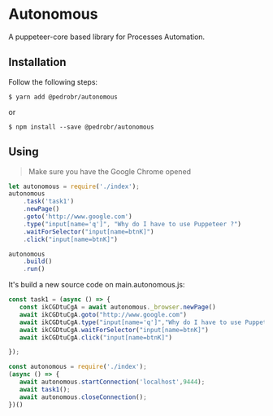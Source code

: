 # Autonomous

A puppeteer-core based library for Processes Automation.

## Installation

Follow the following steps:

```console
$ yarn add @pedrobr/autonomous
```
or 

```console
$ npm install --save @pedrobr/autonomous
```

## Using

> Make sure you have the Google Chrome opened

```javascript
let autonomous = require('./index');
autonomous
    .task('task1')
    .newPage()
    .goto('http://www.google.com')
    .type("input[name='q']", "Why do I have to use Puppeteer ?")
    .waitForSelector("input[name=btnK]")
    .click("input[name=btnK]")

autonomous
    .build()
    .run()
```

It's build a new source code on main.autonomous.js:

```javascript
const task1 = (async () => {
   const ikCGDtuCgA = await autonomous._browser.newPage()
   await ikCGDtuCgA.goto("http://www.google.com")
   await ikCGDtuCgA.type("input[name='q']","Why do I have to use Puppeteer ?")
   await ikCGDtuCgA.waitForSelector("input[name=btnK]")
   await ikCGDtuCgA.click("input[name=btnK]")

});

const autonomous = require('./index');
(async () => {
   await autonomous.startConnection('localhost',9444);
   await task1();
   await autonomous.closeConnection();
})()
```
